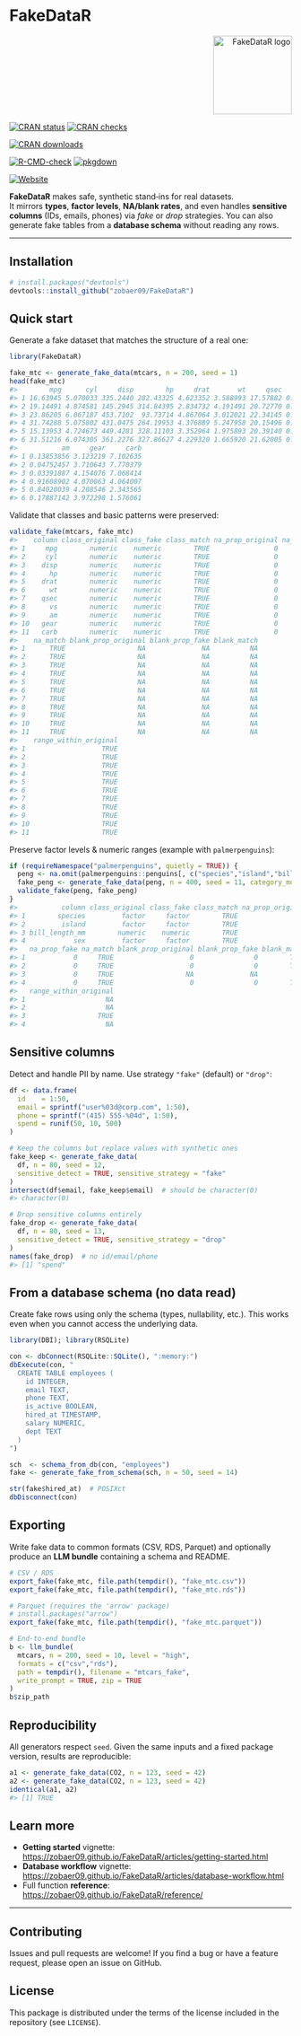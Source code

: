 
<!-- README.md is generated from README.Rmd. Please edit that file -->

# FakeDataR

<p align="right">

<img src="man/figures/logo.png" alt="FakeDataR logo" width="140">
</p>

<!-- badges: start -->

<!-- CRAN status -->

[![CRAN
status](https://www.r-pkg.org/badges/version/FakeDataR)](https://CRAN.R-project.org/package=FakeDataR)
[![CRAN
checks](https://badges.cranchecks.info/worst/FakeDataR.svg)](https://cran.r-project.org/web/checks/check_results_FakeDataR.html)

<!-- Downloads -->

[![CRAN
downloads](https://cranlogs.r-pkg.org/badges/grand-total/FakeDataR?color=brightgreen)](https://cran.r-project.org/package=FakeDataR)

<!-- CI -->

[![R-CMD-check](https://github.com/zobaer09/FakeDataR/actions/workflows/R-CMD-check.yaml/badge.svg)](https://github.com/zobaer09/FakeDataR/actions/workflows/R-CMD-check.yaml)
[![pkgdown](https://github.com/zobaer09/FakeDataR/actions/workflows/pkgdown.yaml/badge.svg)](https://github.com/zobaer09/FakeDataR/actions/workflows/pkgdown.yaml)

<!-- Site -->

[![Website](https://img.shields.io/badge/docs-pkgdown-blue)](https://zobaer09.github.io/FakeDataR/)

<!-- badges: end -->

**FakeDataR** makes safe, synthetic stand‑ins for real datasets.  
It mirrors **types**, **factor levels**, **NA/blank rates**, and even
handles **sensitive columns** (IDs, emails, phones) via *fake* or *drop*
strategies. You can also generate fake tables from a **database schema**
without reading any rows.

------------------------------------------------------------------------

## Installation

``` r
# install.packages("devtools")
devtools::install_github("zobaer09/FakeDataR")
```

## Quick start

Generate a fake dataset that matches the structure of a real one:

``` r
library(FakeDataR)

fake_mtc <- generate_fake_data(mtcars, n = 200, seed = 1)
head(fake_mtc)
#>        mpg      cyl     disp        hp     drat       wt     qsec        vs
#> 1 16.63945 5.070033 335.2440 282.43325 4.623352 3.588993 17.57882 0.2396067
#> 2 19.14491 4.874581 145.2945 314.84395 2.834732 4.191491 20.72770 0.6477649
#> 3 23.86205 6.067187 453.7102  93.73714 4.867064 3.012021 22.34145 0.9756708
#> 4 31.74288 5.075802 431.0475 264.19953 4.376889 5.247958 20.15496 0.3779988
#> 5 15.13953 4.724673 449.4281 328.11103 3.352964 1.975893 20.39140 0.4641441
#> 6 31.51216 6.074305 361.2276 327.86627 4.229320 1.665920 21.62005 0.8122963
#>           am     gear     carb
#> 1 0.13853856 3.123219 7.102635
#> 2 0.04752457 3.710643 7.770379
#> 3 0.03391887 4.154076 7.068414
#> 4 0.91608902 4.070063 4.064007
#> 5 0.84020039 4.208546 2.343565
#> 6 0.17887142 3.972298 1.576061
```

Validate that classes and basic patterns were preserved:

``` r
validate_fake(mtcars, fake_mtc)
#>    column class_original class_fake class_match na_prop_original na_prop_fake
#> 1     mpg        numeric    numeric        TRUE                0            0
#> 2     cyl        numeric    numeric        TRUE                0            0
#> 3    disp        numeric    numeric        TRUE                0            0
#> 4      hp        numeric    numeric        TRUE                0            0
#> 5    drat        numeric    numeric        TRUE                0            0
#> 6      wt        numeric    numeric        TRUE                0            0
#> 7    qsec        numeric    numeric        TRUE                0            0
#> 8      vs        numeric    numeric        TRUE                0            0
#> 9      am        numeric    numeric        TRUE                0            0
#> 10   gear        numeric    numeric        TRUE                0            0
#> 11   carb        numeric    numeric        TRUE                0            0
#>    na_match blank_prop_original blank_prop_fake blank_match
#> 1      TRUE                  NA              NA          NA
#> 2      TRUE                  NA              NA          NA
#> 3      TRUE                  NA              NA          NA
#> 4      TRUE                  NA              NA          NA
#> 5      TRUE                  NA              NA          NA
#> 6      TRUE                  NA              NA          NA
#> 7      TRUE                  NA              NA          NA
#> 8      TRUE                  NA              NA          NA
#> 9      TRUE                  NA              NA          NA
#> 10     TRUE                  NA              NA          NA
#> 11     TRUE                  NA              NA          NA
#>    range_within_original
#> 1                   TRUE
#> 2                   TRUE
#> 3                   TRUE
#> 4                   TRUE
#> 5                   TRUE
#> 6                   TRUE
#> 7                   TRUE
#> 8                   TRUE
#> 9                   TRUE
#> 10                  TRUE
#> 11                  TRUE
```

Preserve factor levels & numeric ranges (example with `palmerpenguins`):

``` r
if (requireNamespace("palmerpenguins", quietly = TRUE)) {
  peng <- na.omit(palmerpenguins::penguins[, c("species","island","bill_length_mm","sex")])
  fake_peng <- generate_fake_data(peng, n = 400, seed = 11, category_mode = "preserve")
  validate_fake(peng, fake_peng)
}
#>           column class_original class_fake class_match na_prop_original
#> 1        species         factor     factor        TRUE                0
#> 2         island         factor     factor        TRUE                0
#> 3 bill_length_mm        numeric    numeric        TRUE                0
#> 4            sex         factor     factor        TRUE                0
#>   na_prop_fake na_match blank_prop_original blank_prop_fake blank_match
#> 1            0     TRUE                   0               0        TRUE
#> 2            0     TRUE                   0               0        TRUE
#> 3            0     TRUE                  NA              NA          NA
#> 4            0     TRUE                   0               0        TRUE
#>   range_within_original
#> 1                    NA
#> 2                    NA
#> 3                  TRUE
#> 4                    NA
```

## Sensitive columns

Detect and handle PII by name. Use strategy `"fake"` (default) or
`"drop"`:

``` r
df <- data.frame(
  id    = 1:50,
  email = sprintf("user%03d@corp.com", 1:50),
  phone = sprintf("(415) 555-%04d", 1:50),
  spend = runif(50, 10, 500)
)

# Keep the columns but replace values with synthetic ones
fake_keep <- generate_fake_data(
  df, n = 80, seed = 12,
  sensitive_detect = TRUE, sensitive_strategy = "fake"
)
intersect(df$email, fake_keep$email)  # should be character(0)
#> character(0)

# Drop sensitive columns entirely
fake_drop <- generate_fake_data(
  df, n = 80, seed = 13,
  sensitive_detect = TRUE, sensitive_strategy = "drop"
)
names(fake_drop)  # no id/email/phone
#> [1] "spend"
```

## From a database schema (no data read)

Create fake rows using only the schema (types, nullability, etc.). This
works even when you cannot access the underlying data.

``` r
library(DBI); library(RSQLite)

con <- dbConnect(RSQLite::SQLite(), ":memory:")
dbExecute(con, "
  CREATE TABLE employees (
    id INTEGER,
    email TEXT,
    phone TEXT,
    is_active BOOLEAN,
    hired_at TIMESTAMP,
    salary NUMERIC,
    dept TEXT
  )
")

sch  <- schema_from_db(con, "employees")
fake <- generate_fake_from_schema(sch, n = 50, seed = 14)

str(fake$hired_at)  # POSIXct
dbDisconnect(con)
```

## Exporting

Write fake data to common formats (CSV, RDS, Parquet) and optionally
produce an **LLM bundle** containing a schema and README.

``` r
# CSV / RDS
export_fake(fake_mtc, file.path(tempdir(), "fake_mtc.csv"))
export_fake(fake_mtc, file.path(tempdir(), "fake_mtc.rds"))

# Parquet (requires the 'arrow' package)
# install.packages("arrow")
export_fake(fake_mtc, file.path(tempdir(), "fake_mtc.parquet"))

# End-to-end bundle
b <- llm_bundle(
  mtcars, n = 200, seed = 10, level = "high",
  formats = c("csv","rds"),
  path = tempdir(), filename = "mtcars_fake",
  write_prompt = TRUE, zip = TRUE
)
b$zip_path
```

## Reproducibility

All generators respect `seed`. Given the same inputs and a fixed package
version, results are reproducible:

``` r
a1 <- generate_fake_data(CO2, n = 123, seed = 42)
a2 <- generate_fake_data(CO2, n = 123, seed = 42)
identical(a1, a2)
#> [1] TRUE
```

## Learn more

- **Getting started** vignette:
  <https://zobaer09.github.io/FakeDataR/articles/getting-started.html>  
- **Database workflow** vignette:
  <https://zobaer09.github.io/FakeDataR/articles/database-workflow.html>  
- Full function **reference**:
  <https://zobaer09.github.io/FakeDataR/reference/>

------------------------------------------------------------------------

## Contributing

Issues and pull requests are welcome! If you find a bug or have a
feature request, please open an issue on GitHub.

## License

This package is distributed under the terms of the license included in
the repository (see `LICENSE`).
